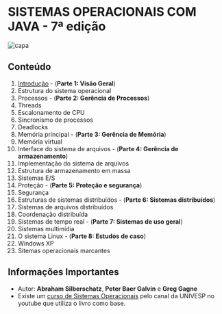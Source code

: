 # SISTEMAS OPERACIONAIS COM JAVA - 7ª edição

![capa](http://statics.livrariacultura.net.br/products/capas_lg/497/2611497.jpg)

## Conteúdo
1. [Introdução](https://github.com/Darlley/ExerciciosLivros/tree/master/tecnologia/sistemasoperacionais1/capitulo1) - (**Parte 1: Visão Geral**)
1. Estrutura do sistema operacional
1. Processos  - (**Parte 2: Gerência de Processos**)
1. Threads
1. Escalonamento de CPU
1. Sincronismo de processos
1. Deadlocks
1. Memória principal  - (**Parte 3: Gerência de Memória**)
1. Memória virtual
1. Interface do sistema de arquivos - (**Parte 4: Gerência de armazenamento**)
1. Implementação do sistema de arquivos
1. Estrutura de armazenamento em massa
1. Sistemas E/S
1. Proteção - (**Parte 5: Proteção e segurança**)
1. Segurança
1. Estruturas de sistemas distribuídos - (**Parte 6: Sistemas distribuídos**)
1. Sistemas de arquivos distribuídos
1. Coordenação distribuída
1. Sistemas de tempo real - (**Parte 7: Sistemas de uso geral**)
1. Sistemas multimídia
1. O sistema Linux - (**Parte 8: Estudos de caso**)
1. Windows XP
1. Sitemas operacionais marcantes

## Informações Importantes

- Autor: **Abraham Silberschatz**, **Peter Baer Galvin** e **Greg Gagne**
- Existe um [curso de Sistemas Operacionais](https://www.youtube.com/playlist?list=PLxI8Can9yAHeK7GUEGxMsqoPRmJKwI9Jw) pelo canal da UNIVESP no youtube que utiliza o livro como base.
